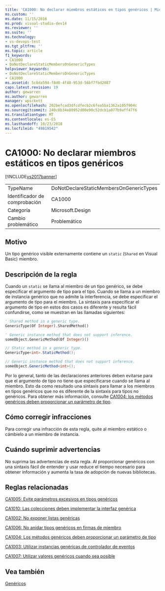 ```yaml
---
title: 'CA1000: No declarar miembros estáticos en tipos genéricos | Microsoft Docs'
ms.custom: ''
ms.date: 11/15/2016
ms.prod: visual-studio-dev14
ms.reviewer: ''
ms.suite: ''
ms.technology:
- vs-devops-test
ms.tgt_pltfrm: ''
ms.topic: article
f1_keywords:
- CA1000
- DoNotDeclareStaticMembersOnGenericTypes
helpviewer_keywords:
- DoNotDeclareStaticMembersOnGenericTypes
- CA1000
ms.assetid: 5c0da594-f8d0-4f40-953d-56bf7fbd2087
caps.latest.revision: 19
author: gewarren
ms.author: gewarren
manager: wpickett
ms.openlocfilehash: 202befcad3dfcdfecb2c6fea5ba1362a105f904c
ms.sourcegitcommit: 240c8b34e80952d00e90c52dcb1a077b9aff47f6
ms.translationtype: MT
ms.contentlocale: es-ES
ms.lasthandoff: 10/23/2018
ms.locfileid: "49819542"
---
```

# <a name="ca1000-do-not-declare-static-members-on-generic-types"></a>CA1000: No declarar miembros estáticos en tipos genéricos
[!INCLUDE[vs2017banner](../includes/vs2017banner.md)]

|||
|-|-|
|TypeName|DoNotDeclareStaticMembersOnGenericTypes|
|Identificador de comprobación|CA1000|
|Categoría|Microsoft.Design|
|Cambio problemático|Problemático|

## <a name="cause"></a>Motivo
 Un tipo genérico visible externamente contiene un `static` (`Shared` en Visual Basic) miembro.

## <a name="rule-description"></a>Descripción de la regla
 Cuando un `static` se llama al miembro de un tipo genérico, se debe especificar el argumento de tipo para el tipo. Cuando se llama a un miembro de instancia genérico que no admite la interferencia, se debe especificar el argumento de tipo para el miembro. La sintaxis para especificar el argumento de tipo en estos dos casos es diferente y resulta fácil confundirse, como se muestran en las llamadas siguientes:

```vb
' Shared method in a generic type.
GenericType(Of Integer).SharedMethod()

' Generic instance method that does not support inference.
someObject.GenericMethod(Of Integer)()
```

```csharp
// Static method in a generic type.
GenericType<int>.StaticMethod();

// Generic instance method that does not support inference.
someObject.GenericMethod<int>();
```

 Por lo general, tanto de las declaraciones anteriores deben evitarse para que el argumento de tipo no tiene que especificarse cuando se llama al miembro. Esto da como resultado una sintaxis para llamar a los miembros en tipos genéricos que no es diferente de la sintaxis para tipos no genéricos. Para obtener más información, consulte [CA1004: los métodos genéricos deben proporcionar un parámetro de tipo](../code-quality/ca1004-generic-methods-should-provide-type-parameter.md).

## <a name="how-to-fix-violations"></a>Cómo corregir infracciones
 Para corregir una infracción de esta regla, quite al miembro estático o cámbielo a un miembro de instancia.

## <a name="when-to-suppress-warnings"></a>Cuándo suprimir advertencias
 No suprima las advertencias de esta regla. Al proporcionar genéricos con una sintaxis fácil de entender y usar reduce el tiempo necesario para obtener información y aumenta la tasa de adopción de nuevas bibliotecas.

## <a name="related-rules"></a>Reglas relacionadas
 [CA1005: Evite parámetros excesivos en tipos genéricos](../code-quality/ca1005-avoid-excessive-parameters-on-generic-types.md)

 [CA1010: Las colecciones deben implementar la interfaz genérica](../code-quality/ca1010-collections-should-implement-generic-interface.md)

 [CA1002: No exponer listas genéricas](../code-quality/ca1002-do-not-expose-generic-lists.md)

 [CA1006: No anidar tipos genéricos en firmas de miembro](../code-quality/ca1006-do-not-nest-generic-types-in-member-signatures.md)

 [CA1004: Los métodos genéricos deben proporcionar un parámetro de tipo](../code-quality/ca1004-generic-methods-should-provide-type-parameter.md)

 [CA1003: Utilizar instancias genéricas de controlador de eventos](../code-quality/ca1003-use-generic-event-handler-instances.md)

 [CA1007: Utilizar valores genéricos cuando sea posible](../code-quality/ca1007-use-generics-where-appropriate.md)

## <a name="see-also"></a>Vea también
 [Genéricos](http://msdn.microsoft.com/library/75ea8509-a4ea-4e7a-a2b3-cf72482e9282)



